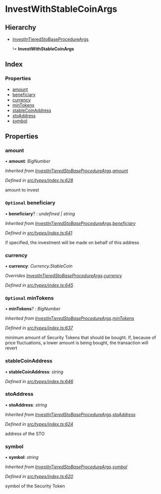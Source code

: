 # InvestWithStableCoinArgs

## Hierarchy

* [InvestInTieredStoBaseProcedureArgs](_types_index_.investintieredstobaseprocedureargs.md)

  ↳ **InvestWithStableCoinArgs**

## Index

### Properties

* [amount](_types_index_.investwithstablecoinargs.md#amount)
* [beneficiary](_types_index_.investwithstablecoinargs.md#optional-beneficiary)
* [currency](_types_index_.investwithstablecoinargs.md#currency)
* [minTokens](_types_index_.investwithstablecoinargs.md#optional-mintokens)
* [stableCoinAddress](_types_index_.investwithstablecoinargs.md#stablecoinaddress)
* [stoAddress](_types_index_.investwithstablecoinargs.md#stoaddress)
* [symbol](_types_index_.investwithstablecoinargs.md#symbol)

## Properties

### amount

• **amount**: _BigNumber_

_Inherited from_ [_InvestInTieredStoBaseProcedureArgs_](_types_index_.investintieredstobaseprocedureargs.md)_._[_amount_](_types_index_.investintieredstobaseprocedureargs.md#amount)

_Defined in_ [_src/types/index.ts:628_](https://github.com/PolymathNetwork/polymath-sdk/blob/e8bbc1e/src/types/index.ts#L628)

amount to invest

### `Optional` beneficiary

• **beneficiary**? : _undefined \| string_

_Inherited from_ [_InvestInTieredStoBaseProcedureArgs_](_types_index_.investintieredstobaseprocedureargs.md)_._[_beneficiary_](_types_index_.investintieredstobaseprocedureargs.md#optional-beneficiary)

_Defined in_ [_src/types/index.ts:641_](https://github.com/PolymathNetwork/polymath-sdk/blob/e8bbc1e/src/types/index.ts#L641)

if specified, the investment will be made on behalf of this address

### currency

• **currency**: _Currency.StableCoin_

_Overrides_ [_InvestInTieredStoBaseProcedureArgs_](_types_index_.investintieredstobaseprocedureargs.md)_._[_currency_](_types_index_.investintieredstobaseprocedureargs.md#currency)

_Defined in_ [_src/types/index.ts:645_](https://github.com/PolymathNetwork/polymath-sdk/blob/e8bbc1e/src/types/index.ts#L645)

### `Optional` minTokens

• **minTokens**? : _BigNumber_

_Inherited from_ [_InvestInTieredStoBaseProcedureArgs_](_types_index_.investintieredstobaseprocedureargs.md)_._[_minTokens_](_types_index_.investintieredstobaseprocedureargs.md#optional-mintokens)

_Defined in_ [_src/types/index.ts:637_](https://github.com/PolymathNetwork/polymath-sdk/blob/e8bbc1e/src/types/index.ts#L637)

minimum amount of Security Tokens that should be bought. If, because of price fluctuations, a lower amount is being bought, the transaction will revert

### stableCoinAddress

• **stableCoinAddress**: _string_

_Defined in_ [_src/types/index.ts:646_](https://github.com/PolymathNetwork/polymath-sdk/blob/e8bbc1e/src/types/index.ts#L646)

### stoAddress

• **stoAddress**: _string_

_Inherited from_ [_InvestInTieredStoBaseProcedureArgs_](_types_index_.investintieredstobaseprocedureargs.md)_._[_stoAddress_](_types_index_.investintieredstobaseprocedureargs.md#stoaddress)

_Defined in_ [_src/types/index.ts:624_](https://github.com/PolymathNetwork/polymath-sdk/blob/e8bbc1e/src/types/index.ts#L624)

address of the STO

### symbol

• **symbol**: _string_

_Inherited from_ [_InvestInTieredStoBaseProcedureArgs_](_types_index_.investintieredstobaseprocedureargs.md)_._[_symbol_](_types_index_.investintieredstobaseprocedureargs.md#symbol)

_Defined in_ [_src/types/index.ts:620_](https://github.com/PolymathNetwork/polymath-sdk/blob/e8bbc1e/src/types/index.ts#L620)

symbol of the Security Token


